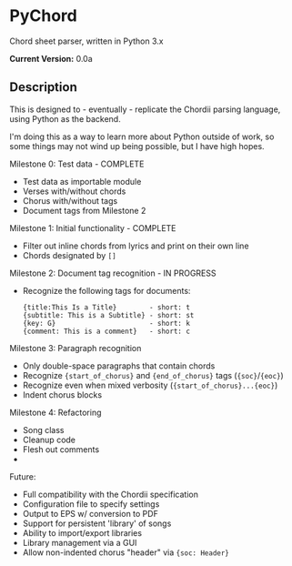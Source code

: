 PyChord
=======
Chord sheet parser, written in Python 3.x

**Current Version:** 0.0a

Description
-----------

This is designed to - eventually - replicate the Chordii parsing language, using Python as the backend.

I'm doing this as a way to learn more about Python outside of work, so some things may not wind up being possible, but I have high hopes.

Milestone 0: Test data                 - COMPLETE
  - Test data as importable module
  - Verses with/without chords
  - Chorus with/without tags
  - Document tags from Milestone 2

Milestone 1: Initial functionality     - COMPLETE
  - Filter out inline chords from lyrics and print on their own line
  - Chords designated by `[]`

Milestone 2: Document tag recognition  - IN PROGRESS
  - Recognize the following tags for documents:
    ```
	{title:This Is a Title}        - short: t
    {subtitle: This is a Subtitle} - short: st
    {key: G}                       - short: k
    {comment: This is a comment}   - short: c
	```

Milestone 3: Paragraph recognition
  - Only double-space paragraphs that contain chords
  - Recognize `{start_of_chorus}` and `{end_of_chorus}` tags (`{soc}`/`{eoc}`)
  - Recognize even when mixed verbosity (`{start_of_chorus}...{eoc}`)
  - Indent chorus blocks

Milestone 4: Refactoring
  - Song class
  - Cleanup code
  - Flesh out comments
  -

Future:
  - Full compatibility with the Chordii specification
  - Configuration file to specify settings
  - Output to EPS w/ conversion to PDF
  - Support for persistent 'library' of songs
  - Ability to import/export libraries
  - Library management via a GUI
  - Allow non-indented chorus "header" via `{soc: Header}`